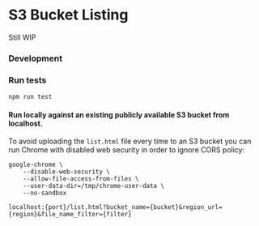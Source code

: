 # S3 Bucket Listing

Still WIP

### Development

### Run tests

    npm run test

#### Run locally against an existing publicly available S3 bucket from localhost.

To avoid uploading the `list.html` file every time to an S3 bucket you can run 
Chrome with disabled web security in order to ignore CORS policy:

    google-chrome \
        --disable-web-security \
        --allow-file-access-from-files \
        --user-data-dir=/tmp/chrome-user-data \
        --no-sandbox
        
    localhost:{port}/list.html?bucket_name={bucket}&region_url={region}&file_name_filter={filter}
